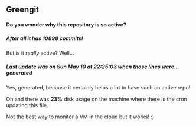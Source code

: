 ## Greengit

#### Do you wonder why this repository is so active?

##### After all it has 10898 commits!

But is it *really* active? Well...

##### Last update was on Sun May 10 at 22:25:03 when those lines were... generated

Yes, generated, because it certainly helps a lot to have such an active repo!

Oh and there was **23%** disk usage on the machine
where there is the cron updating this file.

Not the best way to monitor a VM in the cloud but it works! :)
